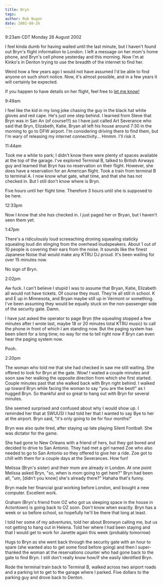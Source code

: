 ```yaml
---
title: Bryn
tags: 
author: Rob Nugen
date: 2002-08-26
---
```


<p class=date>9:23am CDT Monday 26 August 2002</p>

<p>I feel kinda dumb for having waited until the last minute, but I
haven't found out Bryn's flight information to London.   I left a
message on her mom's home phone, and Bryn's cell phone yesterday and
this morning.  Now I'm at Kinko's in Denton trying to use the breadth
of the internet to find her.</p>

<p>Weird how a few years ago I would not have assumed I'd be able to
find anyone on such short notice.  Now, it's almost possible, and in a
few years it will certainly be expected.</p>

<p>If you happen to have details on her flight, feel free to <a
href="mailto:bryn_finder@robnugen.com">let me know!</a></p>

<p class=date>9:49am</p>

<p>I feel like the kid in my long joke chasing the guy in the black
hat white gloves and red cape.  He's just one step behind.  I learned
from Steve that Bryn was in San An (of course!!!) so I have just
called Art Severance who said that Bryn, Elizabeth, Katie, Bryan all
left his house around 7:30 in the morning to go to DFW airport.  I'm
considering driving there to find them, but I'm wary of releasing my
internet connectivity...  Hmmm.  I'll risk it.</p>

<p class=date>11:44am</p>

<p>Took me a while to park; I didn't know there were plenty of spaces
available at the top of the garage.  I've explored Terminal B, talked
to British Airways guy and learned that Bryn has no reservation on
their flight.  However, she does have a reservation for an American
flight.  Took a train from terminal B to terminal A.  I now know what
gate, what time, and that she has not checked in.  But I still don't
know where is Bryn.</p>

<p>Five hours until her flight time.  Therefore 3 hours until she is
supposed to be here.</p>

<p class=date>12:33pm</p>

<p>Now I know that she <em>has</em> checked in.  I just paged her or
Bryan, but I haven't seen them yet.</p>

<p class=date>1:47pm</p>

<p>There's a ridiculously loud screeaching droning squealing staticky
squealing loud din stinging from the overhead loudspeakers.  About 1
out of 10 people is covering their ears from the noise.  It sounds
like the finest Japanese Noise that would make any KTRU DJ proud.
It's been wailing for over 15 minutes now.</p>

<p>No sign of Bryn.</p>

<p class=date>2:02pm</p>

<p>Aw fuck.  I can't believe I stupid I was to assume that Bryan,
Katie, Elizabeth all would not have tickets.  Of course they must.
They're all still in school.  K and E up in Minnesota, and Bryan maybe
still up in Vermont or something.  I've been assuming they would be
equally stuck on the non-passenger side of the security gate.
Damn.</p>

<p>I have just asked the operator to page Bryn (the squealing stopped
a few minutes after I wrote last, maybe 18 or 20 minutes total KTRU
music) to call the phone in front of which I am standing now.  But the
paging system has been silent for a long time; no way for me to tell
right now if Bryn can even hear the paging system now.</p>

<p>Pooh.</p>

<p class=date>2:20pm</p>

<p>The woman who told me that she had checked in saw me still waiting.
She offered to look for Bryn at the gate.  Wow!  I waited a couple
minutes and soon saw her walking the opposite direction from which she
first started.  Couple minutes past that she walked back with Bryn
right behind.  I walked up toward Bryn while facing the woman to say
"you are the best!" as I hugged Bryn.  So thankful and so great to
hang out with Bryn for several minutes.</p>

<p>She seemed surprised and confused about why I would show up.  I
reminded her that at SWUUSI I had told her that I wanted to say Bye to
her at the airport.  Bryn said, "it's only going to be for four
months!"</p>

<p>Bryn was also quite tired, after staying up late playing Silent
Football.  She was dictator for the game. <! "I was dictator so
everyone was quite drunk." > </p>

<p>She had gone to New Orleans with a friend of hers, but they got
bored and decided to drive to San Antonio.  They had met a girl named
Zoe who also needed to go to San Antonio so they offered to give her a
ride.  Zoe got to chill with them for a couple days at the Severances.
How fun!</p>

<p>Melissa (Bryn's sister) and their mom are already in London.  At
one point Melissa asked Bryn, "so, when is mom going to get here?"
Bryn had been all, "um, [didn't you know] she's already there?"
Hahaha that's funny.</p>

<p>Bryn made her financial goal working before London, and bought a
new computer.  Excellent work.</p>

<p>Graham (Bryn's friend from OZ who got us sleeping space in the
house in Actontown) is going back to OZ soon.  Don't know when
exactly.  Bryn has a week or so before school, so hopefully he'll be
there that long at least.</p>

<p>I told her some of my adventures, told her about Bronwyn calling
me, but us not getting to hang out in Helena.  Told her where I had
been staying and that I would get to work for Janette again this week
(probably tomorrow)</p>

<p>Hugs to Bryn as she went back through the security gate with an
hour to spare (she wanted also to get some food before going) and then
I super-thanked the woman at the reservations counter who had gone
back to the gate to find Bryn.  I still don't really know how/if she
easily identified Bryn.</p>

<p>Rode the terminal train back to Terminal B, walked across two
airport roads and a parking lot to get to the garage where I parked.
Five dollars to the parking guy and drove back to Denton.</p>
